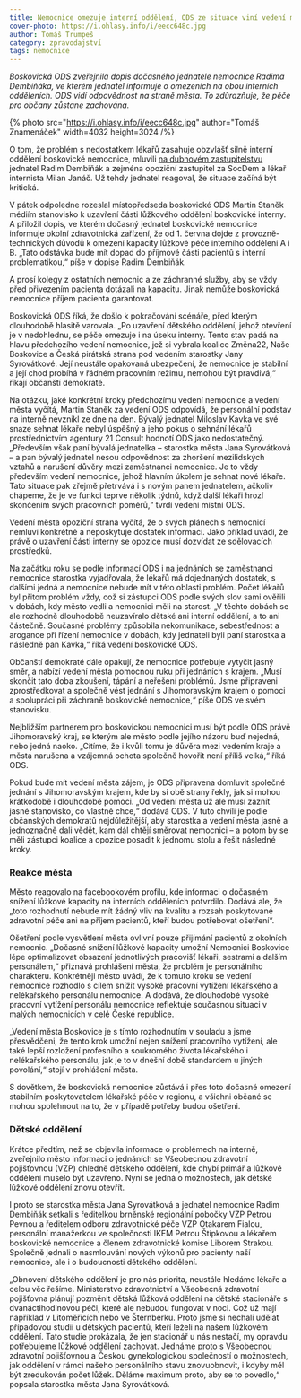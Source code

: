 ```yaml
---
title: Nemocnice omezuje interní oddělení, ODS ze situace viní vedení města
cover-photo: https://i.ohlasy.info/i/eecc648c.jpg
author: Tomáš Trumpeš
category: zpravodajství
tags: nemocnice
---
```


*Boskovická ODS zveřejnila dopis dočasného jednatele nemocnice Radima Dembiňáka, ve kterém jednatel informuje o omezeních na obou interních odděleních. ODS vidí odpovědnost na straně města. To zdůrazňuje, že péče pro občany zůstane zachována.*

{% photo src="https://i.ohlasy.info/i/eecc648c.jpg" author="Tomáš Znamenáček" width=4032 height=3024 /%}

O tom, že problém s nedostatkem lékařů zasahuje obzvlášť silně interní oddělení boskovické nemocnice, mluvili [na dubnovém zastupitelstvu](https://ohlasy.info/clanky/2024/05/zastupitelstvo.html) jednatel Radim Dembiňák a zejména opoziční zastupitel za SocDem a lékař internista Milan Janáč. Už tehdy jednatel reagoval, že situace začíná být kritická.

V pátek odpoledne rozeslal místopředseda boskovické ODS Martin Staněk médiím stanovisko k uzavření části lůžkového oddělení boskovické interny. A přiložil dopis, ve kterém dočasný jednatel boskovické nemocnice informuje okolní zdravotnická zařízení, že od 1. června dojde z provozně-technických důvodů k omezení kapacity lůžkové péče interního oddělení A i B. „Tato odstávka bude mít dopad do příjmové části pacientů s interní problematikou,“ píše v dopise Radim Dembiňák.

A prosí kolegy z ostatních nemocnic a ze záchranné služby, aby se vždy před přivezením pacienta dotázali na kapacitu. Jinak nemůže boskovická nemocnice příjem pacienta garantovat.

Boskovická ODS říká, že došlo k pokračování scénáře, před kterým dlouhodobě hlasitě varovala. „Po uzavření dětského oddělení, jehož otevření je v nedohlednu, se péče omezuje i na úseku interny. Tento stav padá na hlavu předchozího vedení nemocnice, jež si vybrala koalice Změna22, Naše Boskovice a Česká pirátská strana pod vedením starostky Jany Syrovátkové. Její neustále opakovaná ubezpečení, že nemocnice je stabilní a její chod probíhá v řádném pracovním režimu, nemohou být pravdivá,“ říkají občanští demokraté.

Na otázku, jaké konkrétní kroky předchozímu vedení nemocnice a vedení města vyčítá, Martin Staněk za vedení ODS odpovídá, že personální podstav na interně nevznikl ze dne na den. Bývalý jednatel Miloslav Kavka ve své snaze sehnat lékaře nebyl úspěšný a jeho pokus o sehnání lékařů prostřednictvím agentury 21 Consult hodnotí ODS jako nedostatečný. „Především však paní bývalá jednatelka – starostka města Jana Syrovátková – a pan bývalý jednatel nesou odpovědnost za zhoršení mezilidských vztahů a narušení důvěry mezi zaměstnanci nemocnice. Je to vždy především vedení nemocnice, jehož hlavním úkolem je sehnat nové lékaře. Tato situace pak zřejmě přetrvává i s novým panem jednatelem, ačkoliv chápeme, že je ve funkci teprve několik týdnů, když další lékaři hrozí skončením svých pracovních poměrů,“ tvrdí vedení místní ODS.

Vedení města opoziční strana vyčítá, že o svých plánech s nemocnicí nemluví konkrétně a neposkytuje dostatek informací. Jako příklad uvádí, že právě o uzavření části interny se opozice musí dozvídat ze sdělovacích prostředků. 

Na začátku roku se podle informací ODS i na jednáních se zaměstnanci nemocnice starostka vyjadřovala, že lékařů má dojednaných dostatek, s dalšími jedná a nemocnice nebude mít v této oblasti problém. Počet lékařů byl přitom problém vždy, což si zástupci ODS podle svých slov sami ověřili v dobách, kdy město vedli a nemocnici měli na starost. „V těchto dobách se ale rozhodně dlouhodobě neuzavíralo dětské ani interní oddělení, a to ani částečně. Současné problémy způsobila nekomunikace, sebestřednost a arogance při řízení nemocnice v dobách, kdy jednateli byli paní starostka a následně pan Kavka,“ říká vedení boskovické ODS.

Občanští demokraté dále opakují, že nemocnice potřebuje vytyčit jasný směr, a nabízí vedení města pomocnou ruku při jednáních s krajem. „Musí skončit tato doba zkoušení, tápání a neřešení problémů. Jsme připraveni zprostředkovat a společně vést jednání s Jihomoravským krajem o pomoci a spolupráci při záchraně boskovické nemocnice,“ píše ODS ve svém stanovisku.

Nejbližším partnerem pro boskovickou nemocnici musí být podle ODS právě Jihomoravský kraj, se kterým ale město podle jejího názoru buď nejedná, nebo jedná naoko. „Cítíme, že i kvůli tomu je důvěra mezi vedením kraje a města narušena a vzájemná ochota společně hovořit není příliš velká,“ říká ODS. 

Pokud bude mít vedení města zájem, je ODS připravena domluvit společné jednání s Jihomoravským krajem, kde by si obě strany řekly, jak si mohou krátkodobě i dlouhodobě pomoci. „Od vedení města už ale musí zaznít jasné stanovisko, co vlastně chce,“ dodává ODS. V tuto chvíli je podle občanských demokratů nejdůležitější, aby starostka a vedení města jasně a jednoznačně dali vědět, kam dál chtějí směrovat nemocnici – a potom by se měli zástupci koalice a opozice posadit k jednomu stolu a řešit následné kroky.

### Reakce města

Město reagovalo na facebookovém profilu, kde informaci o dočasném snížení lůžkové kapacity na interních odděleních potvrdilo. Dodává ale, že „toto rozhodnutí nebude mít žádný vliv na kvalitu a rozsah poskytované zdravotní péče ani na příjem pacientů, kteří budou potřebovat ošetření“.

Ošetření podle vysvětlení města ovlivní pouze přijímání pacientů z okolních nemocnic. „Dočasné snížení lůžkové kapacity umožní Nemocnici Boskovice lépe optimalizovat obsazení jednotlivých pracovišť lékaři, sestrami a dalším personálem,“ přiznává prohlášení města, že problém je personálního charakteru. Konkrétněji město uvádí, že k tomuto kroku se vedení nemocnice rozhodlo s cílem snížit vysoké pracovní vytížení lékařského a nelékařského personálu nemocnice. A dodává, že dlouhodobé vysoké pracovní vytížení personálu nemocnice reflektuje současnou situaci v malých nemocnicích v celé České republice.

„Vedení města Boskovice je s tímto rozhodnutím v souladu a jsme přesvědčeni, že tento krok umožní nejen snížení pracovního vytížení, ale také lepší rozložení profesního a soukromého života lékařského i nelékařského personálu, jak je to v dnešní době standardem u jiných povolání,“ stojí v prohlášení města. 

S dovětkem, že boskovická nemocnice zůstává i přes toto dočasné omezení stabilním poskytovatelem lékařské péče v regionu, a všichni občané se mohou spolehnout na to, že v případě potřeby budou ošetřeni.

### Dětské oddělení

Krátce předtím, než se objevila informace o problémech na interně, zveřejnilo město informaci o jednáních se Všeobecnou zdravotní pojišťovnou (VZP) ohledně dětského oddělení, kde chybí primář a lůžkové oddělení muselo být uzavřeno. Nyní se jedná o možnostech, jak dětské lůžkové oddělení znovu otevřít. 

I proto se starostka města Jana Syrovátková a jednatel nemocnice Radim Dembiňák setkali s ředitelkou brněnské regionální pobočky VZP Petrou Pevnou a ředitelem odboru zdravotnické péče VZP Otakarem Fialou, personální manažerkou ve společnosti IKEM Petrou Štípkovou a lékařem boskovické nemocnice a členem zdravotnické komise Liborem Strakou. Společně jednali o nasmlouvání nových výkonů pro pacienty naší nemocnice, ale i o budoucnosti dětského oddělení. 

„Obnovení dětského oddělení je pro nás priorita, neustále hledáme lékaře a celou věc řešíme. Ministerstvo zdravotnictví a Všeobecná zdravotní pojišťovna plánují pozměnit dětská lůžková oddělení na dětské stacionáře s dvanáctihodinovou péči, které ale nebudou fungovat v noci. Což už mají například v Litoměřicích nebo ve Šternberku. Proto jsme si nechali udělat případovou studii u dětských pacientů, kteří leželi na našem lůžkovém oddělení. Tato studie prokázala, že jen stacionář u nás nestačí, my opravdu potřebujeme lůžkové oddělení zachovat. Jednáme proto s Všeobecnou zdravotní pojišťovnou a Českou gynekologickou společností o možnostech, jak oddělení v rámci našeho personálního stavu znovuobnovit, i kdyby měl být zredukován počet lůžek. Děláme maximum proto, aby se to povedlo,“ popsala starostka města Jana Syrovátková.